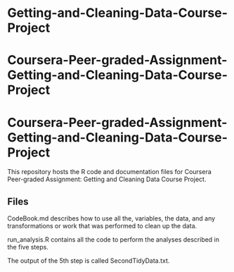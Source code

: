 # Getting-and-Cleaning-Data-Course-Project
# Coursera-Peer-graded-Assignment-Getting-and-Cleaning-Data-Course-Project
# Coursera-Peer-graded-Assignment-Getting-and-Cleaning-Data-Course-Project
This repository hosts the R code and documentation files for Coursera Peer-graded Assignment: Getting and Cleaning Data Course Project.

## Files
CodeBook.md describes how to use all the, variables, the data, and any transformations or work that was performed to clean up the data.

run_analysis.R contains all the code to perform the analyses described in the five steps. 

The output of the 5th step is called SecondTidyData.txt.
